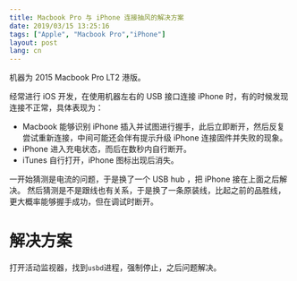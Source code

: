 ```yaml
---
title: Macbook Pro 与 iPhone 连接抽风的解决方案
date: 2019/03/15 13:25:16
tags: ["Apple", "Macbook Pro","iPhone"]
layout: post
lang: cn
---
```


机器为 2015 Macbook Pro LT2 港版。 

经常进行 iOS 开发，在使用机器左右的 USB 接口连接 iPhone 时，有的时候发现连接不正常，具体表现为：
- Macbook 能够识别 iPhone 插入并试图进行握手，此后立即断开，然后反复尝试重新连接，中间可能还会伴有提示升级 iPhone 连接固件并失败的现象。
- iPhone 进入充电状态，而后在数秒内自行断开。
- iTunes 自行打开，iPhone 图标出现后消失。


一开始猜测是电流的问题，于是换了一个 USB hub ，把 iPhone 接在上面之后解决。
然后猜测是不是跟线也有关系，于是换了一条原装线，比起之前的品胜线，更大概率能够握手成功，但在调试时断开。


# 解决方案
打开活动监视器，找到`usbd`进程，强制停止，之后问题解决。

